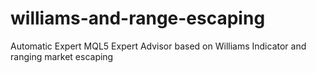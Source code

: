 # williams-and-range-escaping
Automatic Expert MQL5 Expert Advisor based on Williams Indicator and ranging market escaping
